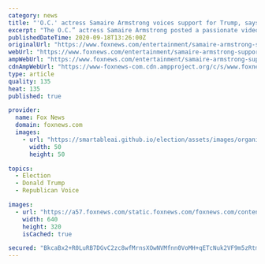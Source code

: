 ```yaml
---
category: news
title: "'O.C.' actress Samaire Armstrong voices support for Trump, says 'far left mob' has silenced Americans"
excerpt: "The O.C.” actress Samaire Armstrong posted a passionate video on Wednesday pledging her support for Donald Trump for the 2020 presidential election."
publishedDateTime: 2020-09-18T13:26:00Z
originalUrl: "https://www.foxnews.com/entertainment/samaire-armstrong-support-donald-trump"
webUrl: "https://www.foxnews.com/entertainment/samaire-armstrong-support-donald-trump"
ampWebUrl: "https://www.foxnews.com/entertainment/samaire-armstrong-support-donald-trump.amp"
cdnAmpWebUrl: "https://www-foxnews-com.cdn.ampproject.org/c/s/www.foxnews.com/entertainment/samaire-armstrong-support-donald-trump.amp"
type: article
quality: 135
heat: 135
published: true

provider:
  name: Fox News
  domain: foxnews.com
  images:
    - url: "https://smartableai.github.io/election/assets/images/organizations/foxnews.com-50x50.jpg"
      width: 50
      height: 50

topics:
  - Election
  - Donald Trump
  - Republican Voice

images:
  - url: "https://a57.foxnews.com/static.foxnews.com/foxnews.com/content/uploads/2020/09/640/320/Samaire-Armstrong.jpg?ve=1&tl=1"
    width: 640
    height: 320
    isCached: true

secured: "BkcaBx2+R0LuRB7DGvC2zc8wfMrnsXOwNVMfnn0VoMH+qETcNuk2VF9m5zRtmm5sYE/wOpcd1+6yRAtVFAtPdx28s3PAU9tT/qfdd4eRu0vF0WHpJi6NHrdBW72TxLRaRtaT4NyltQsSuD/Pjy5REhnw/x/fS7QRQPrTdPbpJ8LEvax4Q1lw1l6IqegB4/n2rw5sj6WezykfcfIOjKQLh8q8e4NYDNT1jOXQsi6JFvLim6ZimpJNpt1LbbNOnajpDe0N6eASELNNqT/e4Zo3FAKh2DYx53sA31MoAnNz4hXw/hBIcjeI40VjG2xTwY+Cr0C1B/F9FcNBg4ZYbSiIos6DVI/Zek+D8F/eeuNarQ0=;fr5I8t+poyorGUcoMubRZg=="
---
```



